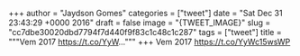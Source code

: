
+++
author = "Jaydson Gomes"
categories = ["tweet"]
date = "Sat Dec 31 23:43:29 +0000 2016"
draft = false
image = "{TWEET_IMAGE}"
slug = "cc7dbe30020dbd7794f7d440f9f83c1c48c1c287"
tags = ["tweet"]
title = """Vem 2017 https://t.co/YyW..."""
+++
Vem 2017 https://t.co/YyWc15wsWP
